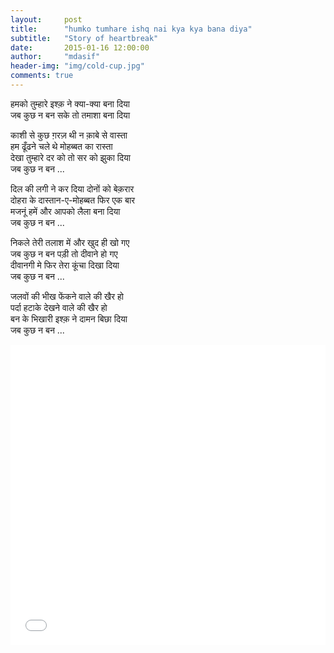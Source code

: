 ```yaml
---
layout:     post
title:      "humko tumhare ishq nai kya kya bana diya"
subtitle:   "Story of heartbreak"
date:       2015-01-16 12:00:00
author:     "mdasif"
header-img: "img/cold-cup.jpg"
comments: true
---
```


<p> 
हमको तुम्हारे इश्क़ ने क्या-क्या बना दिया<br/>
जब कुछ न बन सके तो तमाशा बना दिया
</p>
<p>
काशी से कुछ ग़रज़ थी न क़ाबे से वास्ता<br/>
हम ढूँढने चले थे मोहब्बत का रास्ता<br/>
देखा तुम्हारे दर को तो सर को झुका दिया<br/>
जब कुछ न बन ...
</p>
<p>
दिल की लगी ने कर दिया दोनों को बेक़रार<br/>
दोहरा के दास्तान-ए-मोहब्बत फिर एक बार<br/>
मजनूं हमें और आपको लैला बना दिया<br/>
जब कुछ न बन ...
</p>
<p>
निकले तेरी तलाश में और खुद ही खो गए<br/>
जब कुछ न बन पड़ी तो दीवाने हो गए<br/>
दीवानगी मे फिर तेरा कूंचा दिखा दिया<br/>
जब कुछ न बन ...<br/>
</p>
<p>
जलवों की भीख फेंकने वाले की खैर हो<br/>
पर्दा हटाके देखने वाले की खैर हो<br/>
बन के भिखारी इश्क़ ने दामन बिछा दिया<br/>
जब कुछ न बन ...
</p>

<iframe width="100%" height="480" src="//www.youtube.com/embed/b1m5rbZwrIw" frameborder="0" allowfullscreen></iframe>
